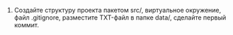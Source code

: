 1. Создайте структуру проекта пакетом src/, виртуальное окружение, файл .gitignore, разместите TXT-файл в папке data/, сделайте первый коммит.
 